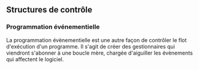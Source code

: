 ## Structures de contrôle

### Programmation événementielle

La programmation évènementielle est une autre façon de contrôler le flot d'exécution d'un programme.
Il s'agit de créer des gestionnaires qui viendront s'abonner à une boucle mère, chargée d'aiguiller
les évènements qui affectent le logiciel.
